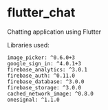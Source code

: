 # flutter_chat

Chatting application using Flutter

Libraries used:

    image_picker: ^0.6.0+3
    google_sign_in: ^4.0.1+3
    firebase_analytics: ^3.0.1
    firebase_auth: ^0.11.0
    firebase_database: ^3.0.0
    firebase_storage: ^3.0.0
    cached_network_image: ^0.8.0
    onesignal: ^1.1.0
